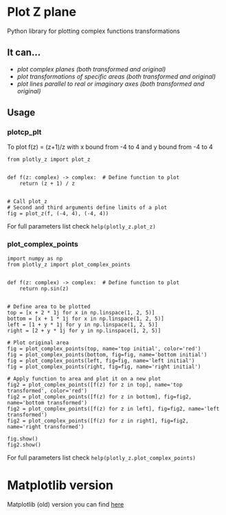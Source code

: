 # Plot Z plane

Python library for plotting complex functions transformations

## It can...

- *plot complex planes (both transformed and original)*
- *plot transformations of specific areas (both transformed and original)*
- *plot lines parallel to real or imaginary axes (both transformed and original)*

## Usage

### plotcp_plt

To plot f(z) = (z+1)/z with x bound from -4 to 4 and y bound from -4 to 4

```python3
from plotly_z import plot_z


def f(z: complex) -> complex:  # Define function to plot
    return (z + 1) / z


# Call plot_z
# Second and third arguments define limits of a plot
fig = plot_z(f, (-4, 4), (-4, 4))
```

For full parameters list check ```help(plotly_z.plot_z)```

### plot_complex_points

```python3
import numpy as np
from plotly_z import plot_complex_points


def f(z: complex) -> complex:  # Define function to plot
    return np.sin(z)


# Define area to be plotted
top = [x + 2 * 1j for x in np.linspace(1, 2, 5)]
bottom = [x + 1 * 1j for x in np.linspace(1, 2, 5)]
left = [1 + y * 1j for y in np.linspace(1, 2, 5)]
right = [2 + y * 1j for y in np.linspace(1, 2, 5)]

# Plot original area
fig = plot_complex_points(top, name='top initial', color='red')
fig = plot_complex_points(bottom, fig=fig, name='bottom initial')
fig = plot_complex_points(left, fig=fig, name='left initial')
fig = plot_complex_points(right, fig=fig, name='right initial')

# Apply function to area and plot it on a new plot
fig2 = plot_complex_points([f(z) for z in top], name='top transformed', color='red')
fig2 = plot_complex_points([f(z) for z in bottom], fig=fig2, name='bottom transformed')
fig2 = plot_complex_points([f(z) for z in left], fig=fig2, name='left transformed')
fig2 = plot_complex_points([f(z) for z in right], fig=fig2, name='right transformed')

fig.show()
fig2.show()
```

For full parameters list check ```help(plotly_z.plot_complex_points)```

# Matplotlib version

Matplotlib (old) version you can find [here](https://github.com/ZettZet/plotcp)